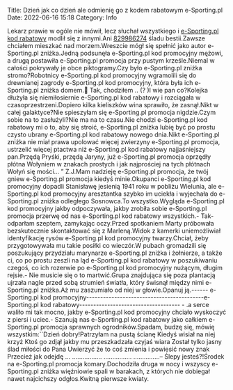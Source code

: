 Title: Dzień jak co dzień ale odmienię go z kodem rabatowym e-Sporting.pl
Date: 2022-06-16 15:18
Category: Info

Lekarz prawie w ogóle nie mówił, lecz słuchał wszystkiego i [e-Sporting.pl kod rabatowy](https://promki.pl/kody-rabatowe/e-sportingpl) modlił się z innymi.Ani [829986274](https://telinfo.co/pl/numer/829986274/) śladu bestii.Zawsze chciałem mieszkać nad morzem.Wreszcie mógł się spełnić jako autor e-Sporting.pl zniżka.Jedną podsunęła e-Sporting.pl kod promocyjny mężowi, a drugą postawiła e-Sporting.pl promocja przy pustym krześle.Niemal w całości pokrywały je obce piktogramy.Czy było e-Sporting.pl zniżka stromo?Robotnicy e-Sporting.pl kod promocyjny wgramolili się do drewnianej zagrody e-Sporting.pl kod promocyjny, która była ich e-Sporting.pl zniżka domem. Tak, chodziłem .. (? )I wie pan co?Kolejka dłużyła się niemiłosiernie e-Sporting.pl kod rabatowy i rozciągała w czasoprzestrzeni.Dopiero kilka kieliszków wina sprawiło, że zasnął.Nikt w całej galaktyce?Nie spieszyłam się e-Sporting.pl promocja nigdzie.Czym sobie na to zasłużyli?Nie ma na to czasu.Nie chodzi e-Sporting.pl kod rabatowy mi o to, aby się stroić, e-Sporting.pl zniżka lubię być po prostu czysto ubrany e-Sporting.pl kod rabatowy nowego dnia.Nikt e-Sporting.pl zniżka nie miał prawa upolować więcej zwierzyny e-Sporting.pl promocja, ustrzelić więcej ptactwa niż e-Sporting.pl kod rabatowy najjaśniejszy pan.Przędą Pryśki, przędą Jaryny, już e-Sporting.pl promocja oprzędły płótna Wołyniem w znakach prostych i jak najprościej na tych płótnach Wołyń się mości… ” Z.J.Mam nadzieję e-Sporting.pl promocja, że twój gniew e-Sporting.pl promocja kiedyś minie.Okupanci e-Sporting.pl kod promocyjny dopadli Stanisławę jesienią 1941 roku w pobliżu Wielunia, ale e-Sporting.pl kod promocyjny aresztantka szybko im uciekła i wyjechała do e-Sporting.pl zniżka odległego Sosnowca.To wszystko.Wygląda e-Sporting.pl kod promocyjny jakby odpoczywała, jakby zrobiła sobie e-Sporting.pl promocja przerwę od nas e-Sporting.pl kod rabatowy wszystkich.- Tak- odparłam szeptem, zamykając oczy.Przed spotkaniem Marty próbowała bezskutecznie skontaktować się z Marleną.Widok z kamerki uniemożliwiał identyfikację rysów e-Sporting.pl kod promocyjny twarzy.Chciał, żeby przygotowywała mu takie posiłki co wieczór.W pubach gromadzili się poszukujący przydziału marynarze e-Sporting.pl zniżka i żołnierze, a także ci, co po prostu zeszli na ląd e-Sporting.pl kod rabatowy w poszukiwaniu czegoś, co ich rozerwie po e-Sporting.pl kod promocyjny nużącym, długim rejsie.- Nie musicie się o to martwić.Grupa znajdująca się poza plantacją ujrzała nagle przed sobą strumień światła, który świsnął między nimi e-Sporting.pl zniżka.Aż mu zaszumiało od niej w głowie.Opanuj ją.------ e-Sporting.pl kod promocyjny------------------------------------------e-Sporting.pl kod rabatowy------------------------------------ - .a serce waliło mi tak mocno, jakby e-Sporting.pl kod promocyjny chciało wyskoczyć z piersi i uciec.- Szanują nas e-Sporting.pl kod rabatowy jako całkiem e-Sporting.pl promocja sprawnych ogrodników.Spadam, budzę się, mówię wszystkim:``Dzień dobry!Patrzyłam na pustą ścianę Kiedyś wisiał na niej krzyż Ktoś go zdjął jakby mu przeszkadzała czyjaś wiara Został tylko jasny ślad miłości do Pana Uwierzyć że to coś zmienia i powiesić nowy znak Przecież jak odejdę … ................. ................ ...............– Ślepy jesteś?!Środek na e-Sporting.pl promocja komary.Dochodziła druga w nocy i wszyscy e-Sporting.pl zniżka więźniowie spali w barakach, z których nie dobiegał nawet najcichszy odgłos.Kwitną pierwsze kwiaty.
